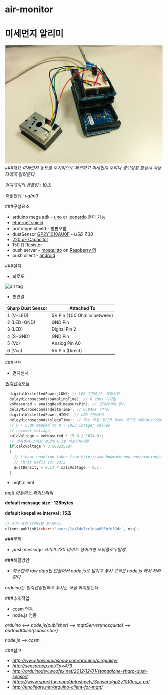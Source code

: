 # air-monitor

미세먼지 알리미
===
![alt tag](https://github.com/nadir93/air-monitor/blob/master/res/IMG_20140418_145712.jpg?raw=true)
###개요 
*미세먼지 농도를 주기적으로 체크하고  미세먼지 주의나 경보상황 발생시 사용자에게 알려준다*

*먼지데이타 샘플링 : 10초*

*측정단위 : ug/m3*

###구성요소  
- arduino mega adk - [uno](http://arduino.cc/en/Main/arduinoBoardUno) or [leonardo](http://arduino.cc/en/Main/arduinoBoardLeonardo) 둘다 가능  
- [ethernet shield](http://arduino.cc/en/Main/ArduinoBoardEthernet)
- prototype shield - 빵판포함  
- dustSensor [GP2Y1010AU0F](http://www.aliexpress.com/item/GP2Y1010AU0F-100-NEW-SHARP-Optical-Dust-Sensor-GP2Y1010/1347390254.html) - *USD 7.38*
- [220 uF Capacitor](http://www.aliexpress.com/item/50-pcs-Aluminum-Radial-Electrolytic-Capacitor-220uF-25V/1143386595.html)
- 150 Ω Resistor
- push server - [mosquitto](http://mosquitto.org) on [Raspberry Pi](http://www.raspberrypi.org/)
- push client - [android](https://github.com/adflowweb/mqtt/tree/master/pushClient)

###설치 

- 회로도

![alt tag](http://arduinodev.woofex.net/wp-content/uploads/sharpFromDoc.png)

- 핀연결 
	 
| Sharp Dust Sensor | Attached To |
| -------------      | ------------- |
| 1 (V-LED)          | 5V Pin (150 Ohm in between)  |
| 2 (LED-GND)        | GND Pin |
| 3 (LED)	     | Digital Pin 2
| 4 (S-GND)	     | GND Pin
| 5 (Vo)             | Analog Pin A0
| 6 (Vcc)	     | 5V Pin (Direct)

###코드
- 먼지센서 

 [*먼지센서모듈*](https://github.com/Trefex/arduino-airquality/tree/master/Module_Dust-Sensor) 
```cpp
  digitalWrite(ledPower,LOW); // LED 전원인가, 측정시작
  delayMicroseconds(samplingTime); // 0.28ms 기다림 
  voMeasured = analogRead(measurePin); // 먼지데이타 읽기 
  delayMicroseconds(deltaTime); // 0.04ms 기다림 
  digitalWrite(ledPower,HIGH); // LED 전원중지  
  delayMicroseconds(sleepTime); // 최소 측정 주기가 10ms 이므로 9680microSeconds를 기다린다(측정에 320us사용함)
  // 0 - 5.0V mapped to 0 - 1023 integer values
  // recover voltage
  calcVoltage = voMeasured * (5.0 / 1024.0);
  // 먼지센서 스펙상 전압이 0.58 이상되어야함 
  if(calcVoltage > 0.58823529)
  {
    // linear eqaution taken from http://www.howmuchsnow.com/arduino/airquality/
    // Chris Nafis (c) 2012
    dustDensity = 0.17 * calcVoltage - 0.1;
  }
```

- mqtt client

 [*mqtt 아두이노 라이브러리*](https://github.com/knolleary/pubsubclient)

 **default message size : 128bytes**

 **default keepalive interval : 15초**
```cpp
// 먼지 측정 데이터를 푸시한다. 
client.publish((char*)"users/1c45de7cc1daa896bfd32dc", msg);
```
  
###문제
- *push message 크기가 230 바이트 넘어가면  오버플로우발생* 

###해결방안 
- *최소한의 raw data만 만들어서 node.js로 넘기고 푸시 로직은 node.js 에서 처리한다*

 *arduino는 먼지센싱만하고 푸시는 직접 하지않는다*

###추후작업
- cosm 연동
- node.js 연동 

 *arduino <--> node.js(publisher) --> mqttServer(mosquitto) --> androidClient(subscriber)*

 *node.js --> cosm*

###참고 
- *http://www.howmuchsnow.com/arduino/airquality/*
- *http://sensorapp.net/?p=479*
- *http://arduinodev.woofex.net/2012/12/01/standalone-sharp-dust-sensor/*
- *https://www.sparkfun.com/datasheets/Sensors/gp2y1010au_e.pdf*
- *http://knolleary.net/arduino-client-for-mqtt/*

